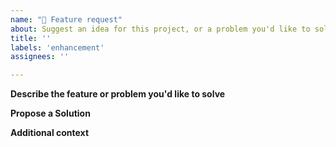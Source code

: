 ```yaml
---
name: "💬 Feature request"
about: Suggest an idea for this project, or a problem you'd like to solve
title: ''
labels: 'enhancement'
assignees: ''

---
```


**Describe the feature or problem you'd like to solve**
<!-- A clear and concise description of what the feature or problem is. Ex. I'm always frustrated when [...] so having [...] -->

**Propose a Solution**
<!-- A clear and concise description of what you want to happen and alternatives you have considered. -->

**Additional context**
<!-- Add any other context or screenshots about the feature request here. -->